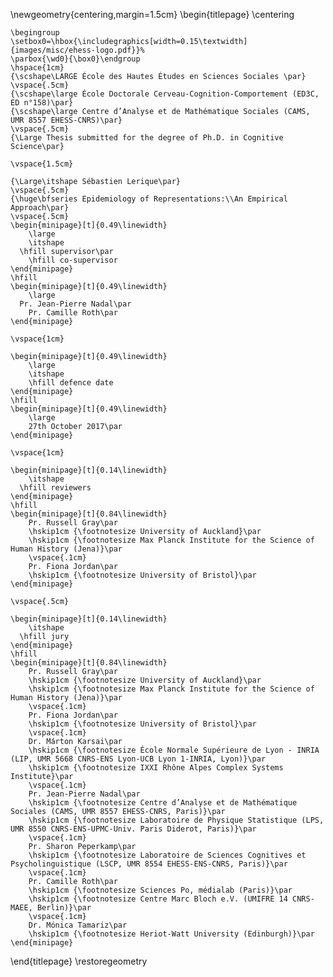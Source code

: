 \newgeometry{centering,margin=1.5cm}
\begin{titlepage}
	\centering

	\begingroup
	\setbox0=\hbox{\includegraphics[width=0.15\textwidth]{images/misc/ehess-logo.pdf}}%
	\parbox{\wd0}{\box0}\endgroup
	\hspace{1cm}
	{\scshape\LARGE École des Hautes Études en Sciences Sociales \par}
	\vspace{.5cm}
	{\scshape\large École Doctorale Cerveau-Cognition-Comportement (ED3C, ED n°158)\par}
	{\scshape\large Centre d’Analyse et de Mathématique Sociales (CAMS, UMR 8557 EHESS-CNRS)\par}
	\vspace{.5cm}
	{\Large Thesis submitted for the degree of Ph.D. in Cognitive Science\par}

	\vspace{1.5cm}

	{\Large\itshape Sébastien Lerique\par}
	\vspace{.5cm}
	{\huge\bfseries Epidemiology of Representations:\\An Empirical Approach\par}
	\vspace{.5cm}
	\begin{minipage}[t]{0.49\linewidth}
		\large
		\itshape
	  \hfill supervisor\par
		\hfill co-supervisor
	\end{minipage}
	\hfill
	\begin{minipage}[t]{0.49\linewidth}
		\large
	  Pr. Jean-Pierre Nadal\par
		Pr. Camille Roth\par
	\end{minipage}

	\vspace{1cm}

	\begin{minipage}[t]{0.49\linewidth}
		\large
		\itshape
		\hfill defence date
	\end{minipage}
	\hfill
	\begin{minipage}[t]{0.49\linewidth}
		\large
		27th October 2017\par
	\end{minipage}

	\vspace{1cm}

	\begin{minipage}[t]{0.14\linewidth}
		\itshape
	  \hfill reviewers
	\end{minipage}
	\hfill
	\begin{minipage}[t]{0.84\linewidth}
		Pr. Russell Gray\par
		\hskip1cm {\footnotesize University of Auckland}\par
		\hskip1cm {\footnotesize Max Planck Institute for the Science of Human History (Jena)}\par
		\vspace{.1cm}
		Pr. Fiona Jordan\par
		\hskip1cm {\footnotesize University of Bristol}\par
	\end{minipage}

	\vspace{.5cm}

	\begin{minipage}[t]{0.14\linewidth}
		\itshape
	  \hfill jury
	\end{minipage}
	\hfill
	\begin{minipage}[t]{0.84\linewidth}
		Pr. Russell Gray\par
		\hskip1cm {\footnotesize University of Auckland}\par
		\hskip1cm {\footnotesize Max Planck Institute for the Science of Human History (Jena)}\par
		\vspace{.1cm}
		Pr. Fiona Jordan\par
		\hskip1cm {\footnotesize University of Bristol}\par
		\vspace{.1cm}
		Dr. Márton Karsai\par
		\hskip1cm {\footnotesize École Normale Supérieure de Lyon - INRIA (LIP, UMR 5668 CNRS-ENS Lyon-UCB Lyon 1-INRIA, Lyon)}\par
		\hskip1cm {\footnotesize IXXI Rhône Alpes Complex Systems Institute}\par
		\vspace{.1cm}
		Pr. Jean-Pierre Nadal\par
		\hskip1cm {\footnotesize Centre d’Analyse et de Mathématique Sociales (CAMS, UMR 8557 EHESS-CNRS, Paris)}\par
		\hskip1cm {\footnotesize Laboratoire de Physique Statistique (LPS, UMR 8550 CNRS-ENS-UPMC-Univ. Paris Diderot, Paris)}\par
		\vspace{.1cm}
		Pr. Sharon Peperkamp\par
		\hskip1cm {\footnotesize Laboratoire de Sciences Cognitives et Psycholinguistique (LSCP, UMR 8554 EHESS-ENS-CNRS, Paris)}\par
		\vspace{.1cm}
		Pr. Camille Roth\par
		\hskip1cm {\footnotesize Sciences Po, médialab (Paris)}\par
		\hskip1cm {\footnotesize Centre Marc Bloch e.V. (UMIFRE 14 CNRS-MAEE, Berlin)}\par
		\vspace{.1cm}
		Dr. Mónica Tamariz\par
		\hskip1cm {\footnotesize Heriot-Watt University (Edinburgh)}\par
	\end{minipage}
\end{titlepage}
\restoregeometry
